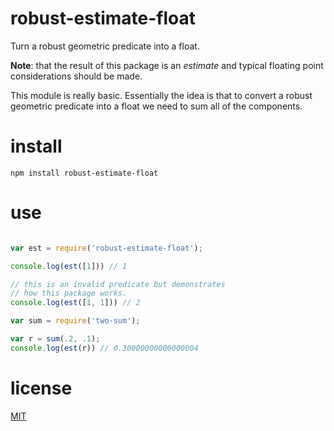 # robust-estimate-float

Turn a robust geometric predicate into a float.

__Note__: that the result of this package is an _estimate_ and typical floating point considerations should be made.

This module is really basic.  Essentially the idea is that to convert a robust geometric predicate into a float
we need to sum all of the components.

# install

`npm install robust-estimate-float`

# use

```javascript

var est = require('robust-estimate-float');

console.log(est([1])) // 1

// this is an invalid predicate but demonstrates
// how this package works.
console.log(est([1, 1])) // 2

var sum = require('two-sum');

var r = sum(.2, .1);
console.log(est(r)) // 0.30000000000000004

```

# license

[MIT](LICENSE.TXT)
